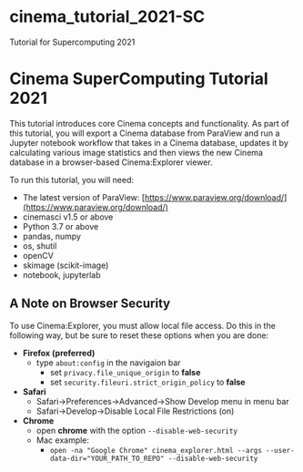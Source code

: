 # cinema_tutorial_2021-SC
Tutorial for Supercomputing 2021

# Cinema SuperComputing Tutorial 2021

This tutorial introduces core Cinema concepts and functionality.  As part of this tutorial, you will export a Cinema database from ParaView and run a Jupyter notebook workflow that takes in a Cinema database, updates it by calculating various image statistics and then views the new Cinema database in a browser-based Cinema:Explorer viewer.  

To run this tutorial, you will need:  

- The latest version of ParaView: [https://www.paraview.org/download/](https://www.paraview.org/download/)
- cinemasci v1.5 or above
- Python 3.7 or above
- pandas, numpy
- os, shutil
- openCV 
- skimage (scikit-image)
- notebook, jupyterlab


## A Note on Browser Security
To use Cinema:Explorer, you must allow local file access. Do this in the following way, but be sure to reset these options when you are done:

- **Firefox (preferred)**
    - type ```about:config``` in the navigaion bar
        - set ```privacy.file_unique_origin``` to **false**
        - set ```security.fileuri.strict_origin_policy``` to **false**
- **Safari**
    - Safari->Preferences->Advanced->Show Develop menu in menu bar
    - Safari->Develop->Disable Local File Restrictions (on)
- **Chrome**
    - open **chrome** with the option ```--disable-web-security```
    - Mac example:
        - ```open -na "Google Chrome" cinema_explorer.html --args --user-data-dir="YOUR_PATH_TO_REPO" --disable-web-security```

